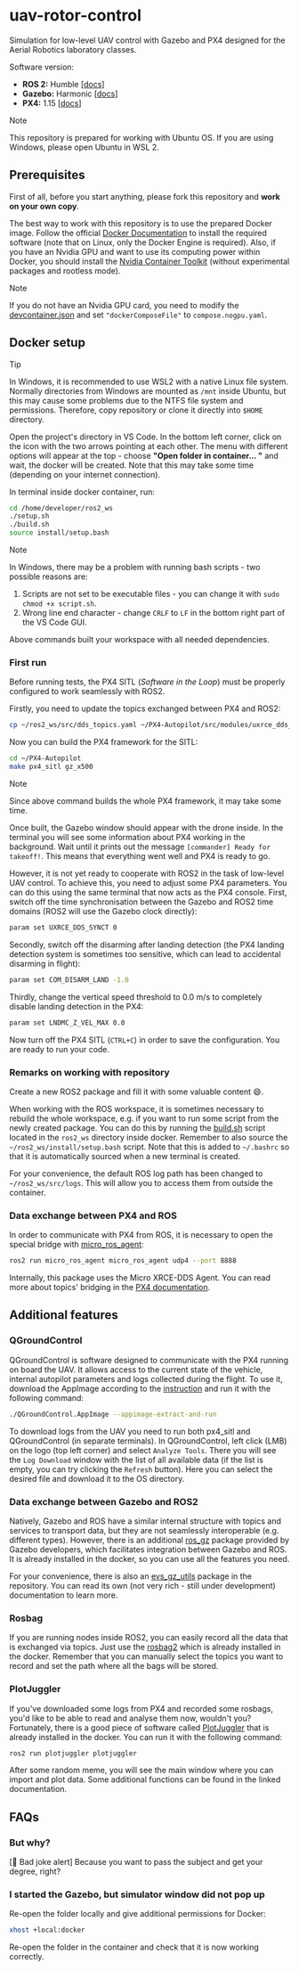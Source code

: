 # uav-rotor-control

Simulation for low-level UAV control with Gazebo and PX4 designed for the Aerial Robotics laboratory classes.

Software version: 
- **ROS 2:** Humble [[docs](https://docs.ros.org/en/humble/index.html)]
- **Gazebo:** Harmonic [[docs](https://gazebosim.org/docs/harmonic/getstarted/)]
- **PX4:** 1.15 [[docs](https://docs.px4.io/v1.15/en/)]

> [!NOTE]
> This repository is prepared for working with Ubuntu OS. 
> If you are using Windows, please open Ubuntu in WSL 2.

## Prerequisites

First of all, before you start anything, please fork this repository and **work on your own copy**.

The best way to work with this repository is to use the prepared Docker image.
Follow the official [Docker Documentation](https://docs.docker.com/) to install the required software (note that on Linux, only the Docker Engine is required).
Also, if you have an Nvidia GPU and want to use its computing power within Docker, you should install the [Nvidia Container Toolkit](https://docs.nvidia.com/datacenter/cloud-native/container-toolkit/latest/install-guide.html) (without experimental packages and rootless mode).

> [!NOTE]
> If you do not have an Nvidia GPU card, you need to modify the [devcontainer.json](.devcontainer/devcontainer.json) and set `"dockerComposeFile"` to `compose.nogpu.yaml`.

## Docker setup

> [!TIP]
> In Windows, it is recommended to use WSL2 with a native Linux file system.
> Normally directories from Windows are mounted as `/mnt` inside Ubuntu, but this may cause some problems due to the NTFS file system and permissions.
> Therefore, copy repository or clone it directly into `$HOME` directory.

Open the project's directory in VS Code.
In the bottom left corner, click on the icon with the two arrows pointing at each other.
The menu with different options will appear at the top - choose **"Open folder in container... "** and wait, the docker will be created.
Note that this may take some time (depending on your internet connection).

In terminal inside docker container, run:

```bash
cd /home/developer/ros2_ws
./setup.sh
./build.sh
source install/setup.bash
```

> [!NOTE]
> In Windows, there may be a problem with running bash scripts - two possible reasons are:
>
> 1. Scripts are not set to be executable files - you can change it with `sudo chmod +x script.sh`.
> 2. Wrong line end character - change `CRLF` to `LF` in the bottom right part of the VS Code GUI.

Above commands built your workspace with all needed dependencies.

### First run

Before running tests, the PX4 SITL (_Software in the Loop_) must be properly configured to work seamlessly with ROS2.

Firstly, you need to update the topics exchanged between PX4 and ROS2:

```bash
cp ~/ros2_ws/src/dds_topics.yaml ~/PX4-Autopilot/src/modules/uxrce_dds_client/dds_topics.yaml
```

Now you can build the PX4 framework for the SITL:

```bash
cd ~/PX4-Autopilot
make px4_sitl gz_x500
```

> [!NOTE]
> Since above command builds the whole PX4 framework, it may take some time.

Once built, the Gazebo window should appear with the drone inside.
In the terminal you will see some information about PX4 working in the background.
Wait until it prints out the message `[commander] Ready for takeoff!`.
This means that everything went well and PX4 is ready to go.

However, it is not yet ready to cooperate with ROS2 in the task of low-level UAV control.
To achieve this, you need to adjust some PX4 parameters.
You can do this using the same terminal that now acts as the PX4 console.
First, switch off the time synchronisation between the Gazebo and ROS2 time domains (ROS2 will use the Gazebo clock directly):

```bash
param set UXRCE_DDS_SYNCT 0
```

Secondly, switch off the disarming after landing detection (the PX4 landing detection system is sometimes too sensitive, which can lead to accidental disarming in flight):

```bash
param set COM_DISARM_LAND -1.0
```

Thirdly, change the vertical speed threshold to 0.0 m/s to completely disable landing detection in the PX4:

```bash
param set LNDMC_Z_VEL_MAX 0.0
```

Now turn off the PX4 SITL (`CTRL+C`) in order to save the configuration.
You are ready to run your code.

### Remarks on working with repository

Create a new ROS2 package and fill it with some valuable content :smile:.

When working with the ROS workspace, it is sometimes necessary to rebuild the whole workspace, e.g. if you want to run some script from the newly created package.
You can do this by running the [build.sh](.devcontainer/build.sh) script located in the `ros2_ws` directory inside docker.
Remember to also source the `~/ros2_ws/install/setup.bash` script.
Note that this is added to `~/.bashrc` so that it is automatically sourced when a new terminal is created.

For your convenience, the default ROS log path has been changed to `~/ros2_ws/src/logs`.
This will allow you to access them from outside the container.

### Data exchange between PX4 and ROS

In order to communicate with PX4 from ROS, it is necessary to open the special bridge with [micro_ros_agent](https://github.com/micro-ROS/micro-ROS-Agent):

```bash
ros2 run micro_ros_agent micro_ros_agent udp4 --port 8888
```

Internally, this package uses the Micro XRCE-DDS Agent.
You can read more about topics' bridging in the [PX4 documentation](https://docs.px4.io/v1.15/en/ros2/user_guide.html#setup-micro-xrce-dds-agent-client).

## Additional features

### QGroundControl

QGroundControl is software designed to communicate with the PX4 running on board the UAV.
It allows access to the current state of the vehicle, internal autopilot parameters and logs collected during the flight.
To use it, download the AppImage according to the [instruction](https://docs.qgroundcontrol.com/master/en/qgc-user-guide/getting_started/download_and_install.html#ubuntu) and run it with the following command:

```bash
./QGroundControl.AppImage --appimage-extract-and-run
```

To download logs from the UAV you need to run both px4_sitl and QGroundControl (in separate terminals).
In QGroundControl, left click (LMB) on the logo (top left corner) and select `Analyze Tools`.
There you will see the `Log Download` window with the list of all available data (if the list is empty, you can try clicking the `Refresh` button).
Here you can select the desired file and download it to the OS directory.

### Data exchange between Gazebo and ROS2

Natively, Gazebo and ROS have a similar internal structure with topics and services to transport data, but they are not seamlessly interoperable (e.g. different types).
However, there is an additional [ros_gz](https://github.com/gazebosim/ros_gz) package provided by Gazebo developers, which facilitates integration between Gazebo and ROS.
It is already installed in the docker, so you can use all the features you need.

For your convenience, there is also an [evs_gz_utils](./evs_gz_utils/) package in the repository.
You can read its own (not very rich - still under development) documentation to learn more.

### Rosbag

If you are running nodes inside ROS2, you can easily record all the data that is exchanged via topics.
Just use the [rosbag2](https://github.com/ros2/rosbag2) which is already installed in the docker.
Remember that you can manually select the topics you want to record and set the path where all the bags will be stored.

### PlotJuggler

If you've downloaded some logs from PX4 and recorded some rosbags, you'd like to be able to read and analyse them now, wouldn't you?
Fortunately, there is a good piece of software called [PlotJuggler](https://plotjuggler.io/) that is already installed in the docker.
You can run it with the following command:

```bash
ros2 run plotjuggler plotjuggler 
```
After some random meme, you will see the main window where you can import and plot data.
Some additional functions can be found in the linked documentation.

## FAQs

### But why?

[📢 Bad joke alert]
Because you want to pass the subject and get your degree, right?

### I started the Gazebo, but simulator window did not pop up

Re-open the folder locally and give additional permissions for Docker:
``` bash
xhost +local:docker
```

Re-open the folder in the container and check that it is now working correctly.
